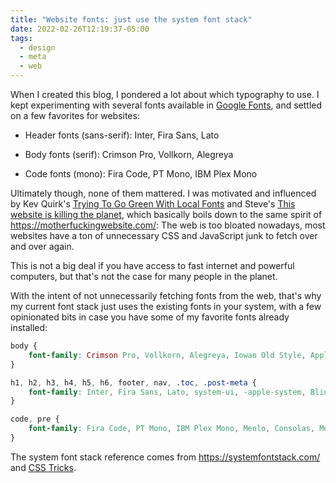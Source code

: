 ```yaml
---
title: "Website fonts: just use the system font stack"
date: 2022-02-26T12:19:37-05:00
tags:
  - design
  - meta
  - web
---
```


When I created this blog, I pondered a lot about which typography to use. I
kept experimenting with several fonts available in [Google
Fonts](https://fonts.google.com/), and settled on a few favorites for websites:

<!--more-->

- Header fonts (sans-serif): Inter, Fira Sans, Lato

- Body fonts (serif): Crimson Pro, Vollkorn, Alegreya

- Code fonts (mono): Fira Code, PT Mono, IBM Plex Mono

Ultimately though, none of them mattered. I was motivated and
influenced by Kev Quirk's [Trying To Go Green With Local
Fonts](https://kevq.uk/how-local-fonts-can-save-the-environment/)
and Steve's [This website is killing the
planet](https://visitmy.website/2020/07/13/this-website-is-killing-the-planet/),
which basically boils down to the same spirit of
https://motherfuckingwebsite.com/: The web is too bloated
nowadays, most websites have a ton of unnecessary CSS and
JavaScript junk to fetch over and over again.

This is not a big deal if you have access to fast internet and
powerful computers, but that's not the case for many people in
the planet.

With the intent of not unnecessarily fetching fonts from the web, that's why my
current font stack just uses the existing fonts in your system, with a few
opinionated bits in case you have some of my favorite fonts already installed:

```css
body {
    font-family: Crimson Pro, Vollkorn, Alegreya, Iowan Old Style, Apple Garamond, Baskerville, Times New Roman, Noto Serif, Droid Serif, Times, Source Serif Pro, serif, Apple Color Emoji, Segoe UI Emoji, Segoe UI Symbol, Noto Color Emoji;
}

h1, h2, h3, h4, h5, h6, footer, nav, .toc, .post-meta {
    font-family: Inter, Fira Sans, Lato, system-ui, -apple-system, BlinkMacSystemFont, Avenir Next, Avenir, Segoe UI, Helvetica Neue, Helvetica, Ubuntu, Roboto, Noto, Cantarell, Arial, sans-serif;
}

code, pre {
    font-family: Fira Code, PT Mono, IBM Plex Mono, Menlo, Consolas, Monaco, Liberation Mono, Ubuntu Mono, Lucida Console, monospace;
}
```

The system font stack reference comes from https://systemfontstack.com/ and [CSS Tricks](https://css-tricks.com/snippets/css/system-font-stack/).
